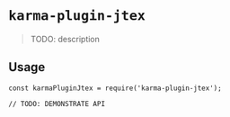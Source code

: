 # `karma-plugin-jtex`

> TODO: description

## Usage

```
const karmaPluginJtex = require('karma-plugin-jtex');

// TODO: DEMONSTRATE API
```
